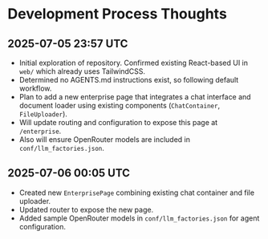 # Development Process Thoughts

## 2025-07-05 23:57 UTC
- Initial exploration of repository. Confirmed existing React-based UI in `web/` which already uses TailwindCSS.
- Determined no AGENTS.md instructions exist, so following default workflow.
- Plan to add a new enterprise page that integrates a chat interface and document loader using existing components (`ChatContainer`, `FileUploader`).
- Will update routing and configuration to expose this page at `/enterprise`.
- Also will ensure OpenRouter models are included in `conf/llm_factories.json`.

## 2025-07-06 00:05 UTC
- Created new `EnterprisePage` combining existing chat container and file uploader.
- Updated router to expose the new page.
- Added sample OpenRouter models in `conf/llm_factories.json` for agent configuration.
